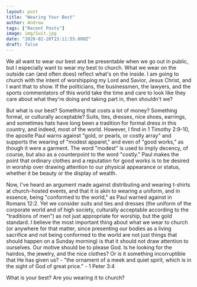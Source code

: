 ```yaml
---
layout: post
title: "Wearing Your Best"
author: Andrew
tags: ["Recent Posts"]
image: img/Suit.jpg
date: "2020-02-20T15:11:55.000Z"
draft: false
---
```


We all want to wear our best and be presentable when we go out in public, but I especially want to wear my best to church.  What we wear on the outside can (and often does) reflect what's on the inside.  I am going to church with the intent of worshipping my Lord and Savior, Jesus Christ, and I want that to show.  If the politicians, the businessmen, the lawyers, and the sports commentators of this world take the time and care to look like they care about what they're doing and taking part in, then shouldn't we?

But what is our best?  Something that costs a lot of money?  Something formal, or culturally acceptable?  Suits, ties, dresses, nice shoes, earrings, and sometimes hats have long been a tradition for formal dress in this country, and indeed, most of the world.  However, I find in 1 Timothy 2:9-10, the apostle Paul warns against "gold, or pearls, or costly array" and supports the wearing of "modest apparel," and even of "good works," as though it were a garment.  The word "modest" is used to imply decency, of course, but also as a counterpoint to the word "costly."  Paul makes the point that ordinary clothes and a reputation for good works is to be desired in worship over drawing attention to our physical appearance or status, whether it be beauty or the display of wealth. 

Now, I've heard an argument made against distributing and wearing t-shirts at church-hosted events, and that it is akin to wearing a uniform, and in essence, being "conformed to the world," as Paul warned against in Romans 12:2.  Yet we consider suits and ties and dresses (the uniform of the corporate world and of high society, culturally acceptable according to the "traditions of men") as not just appropriate for worship, but the gold standard.  I believe the most important thing about what we wear to church (or anywhere for that matter, since presenting our bodies as a living sacrifice and not being conformed to the world are not just things that should happen on a Sunday morning) is that it should not draw attention to ourselves.  Our motive should be to please God.  Is he looking for the hairdos, the jewelry, and the nice clothes?  Or is it something incorruptible that He has given us? - "the ornament of a meek and quiet spirit, which is in the sight of God of great price." - 1 Peter 3:4

What is your best?  Are you wearing it to church?